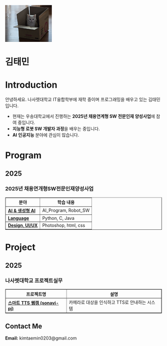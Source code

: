<img src="https://github.com/gomtam/snow/blob/main/KakaoTalk_20250314_110758253_09.jpg" width="150">

<h1>김태민</h1>

<h1>Introduction</h1>
<p>안녕하세요. 나사렛대학교 IT융합학부에 재학 중이며 프로그래밍을 배우고 있는 김태민입니다.</p>

<ul>
    <li>현재는 우송대학교에서 진행하는 <b>2025년 채용연계형 SW 전문인재 양성사업</b>에 참여 중입니다.</li>
    <li><b>지능형 로봇 SW 개발자 과정</b>을 배우는 중입니다.</li>
    <li><b>AI 인공지능</b> 분야에 관심이 많습니다.</li>
</ul>

<h1>Program</h1>
<h2>2025</h2>
<h3>2025년 채용연개형SW전문인재양성사업</h3>

<table border="1">
    <tr>
        <th>분야</th>
        <th>학습 내용</th>
    </tr>
    <tr>
        <td><b><a href="https://github.com/gomtam/2025_SW_Program_AI">AI & 생성형 AI</a></b></td>
        <td>AI_Program, Robot_SW</td>
    </tr>
    <tr>
        <td><b><a href="https://github.com/gomtam/2025_SW_Program_Code-Language">Language</a></b></td>
        <td>Python, C, Java</td>
    </tr>
    <tr>
        <td><b><a href="https://github.com/gomtam/2025_SW_Program_Design">Design, UI/UX</a></b></td>
        <td>Photoshop, html, css</td>
    </tr>
</table>

<h1>Project</h1>
<h2>2025</h2>
<h3>나사렛대학교 프로젝트실무</h3>
<table border="1">
    <tr>
        <th>프로젝트명</th>
        <th>설명</th>
    </tr>
    <tr>
        <td><b><a href="https://github.com/gomtam/sonavi-pj">스마트 TTS 웹캠 (sonavi-pj)</a></b></td>
        <td>카메라로 대상을 인식하고 TTS로 안내하는 시스템</td>
    </tr>
</table>

<h2>Contact Me</h2>
<p><b>Email:</b> kimtaemin0203@gmail.com</p>

